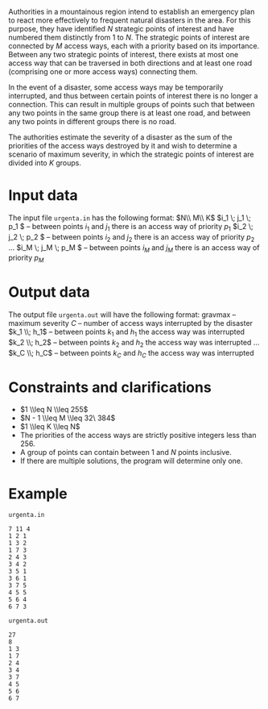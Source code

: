 Authorities in a mountainous region intend to establish an emergency plan to react more effectively to frequent natural disasters in the area. For this purpose, they have identified $N$ strategic points of interest and have numbered them distinctly from $1$ to $N$. The strategic points of interest are connected by $M$ access ways, each with a priority based on its importance. Between any two strategic points of interest, there exists at most one access way that can be traversed in both directions and at least one road (comprising one or more access ways) connecting them.

In the event of a disaster, some access ways may be temporarily interrupted, and thus between certain points of interest there is no longer a connection. This can result in multiple groups of points such that between any two points in the same group there is at least one road, and between any two points in different groups there is no road.

The authorities estimate the severity of a disaster as the sum of the priorities of the access ways destroyed by it and wish to determine a scenario of maximum severity, in which the strategic points of interest are divided into $K$ groups.

# Input data
The input file `urgenta.in` has the following format:
$N\\ M\\ K$
$i_1 \\; j_1 \\; p_1 $ – between points $i_1$ and $j_1$ there is an access way of priority $p_1$
$i_2 \\; j_2 \\; p_2 $ – between points $i_2$ and $j_2$ there is an access way of priority $p_2$
...
$i_M \\; j_M \\; p_M $ – between points $i_M$ and $j_M$ there is an access way of priority $p_M$

# Output data
The output file `urgenta.out` will have the following format:
$\text{gravmax}$ – maximum severity
$C$ – number of access ways interrupted by the disaster
$k_1 \\; h_1$ – between points $k_1$ and $h_1$ the access way was interrupted
$k_2 \\; h_2$ – between points $k_2$ and $h_2$ the access way was interrupted
...
$k_C \\; h_C$ – between points $k_C$ and $h_C$ the access way was interrupted

# Constraints and clarifications
* $1 \\leq N \\leq 255$
* $N - 1 \\leq M \\leq 32\ 384$
* $1 \\leq K \\leq N$
* The priorities of the access ways are strictly positive integers less than $256$.
* A group of points can contain between $1$ and $N$ points inclusive.
* If there are multiple solutions, the program will determine only one.

# Example

`urgenta.in`
```
7 11 4
1 2 1
1 3 2
1 7 3
2 4 3
3 4 2
3 5 1
3 6 1
3 7 5
4 5 5
5 6 4
6 7 3
```

`urgenta.out`
```
27
8
1 3
1 7
2 4
3 4
3 7
4 5
5 6
6 7
